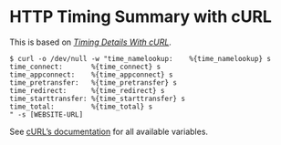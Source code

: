 <!---
# This file is distributed under the Creative Commons Attribution 4.0
# International License. To view a copy of this license, please visit
# <http://creativecommons.org/licenses/by/4.0/>.

collections:
  - 'command-line'
  - 'notes'
git: '$Metadata$'
template: .templates/base-note.html.twig
--->

HTTP Timing Summary with cURL
=============================

This is based on *[Timing Details With cURL][]*.

``` shell
$ curl -o /dev/null -w "time_namelookup:    %{time_namelookup} s
time_connect:       %{time_connect} s
time_appconnect:    %{time_appconnect} s
time_pretransfer:   %{time_pretransfer} s
time_redirect:      %{time_redirect} s
time_starttransfer: %{time_starttransfer} s
time_total:         %{time_total} s
" -s [WEBSITE-URL]
```

See [cURL’s documentation][] for all available variables.

  [Timing Details With cURL]: <https://blog.josephscott.org/2011/10/14/timing-details-with-curl/>
  [cURL’s documentation]: <https://curl.se/docs/manpage.html#-w>
